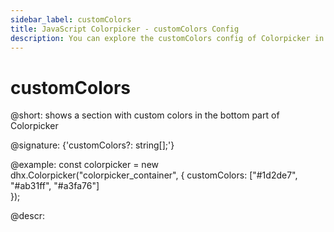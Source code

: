 ```yaml
---
sidebar_label: customColors
title: JavaScript Colorpicker - customColors Config 
description: You can explore the customColors config of Colorpicker in the documentation of the DHTMLX JavaScript UI library. Browse developer guides and API reference, try out code examples and live demos, and download a free 30-day evaluation version of DHTMLX Suite 7.
---
```


# customColors

@short: shows a section with custom colors in the bottom part of Colorpicker

@signature: {'customColors?: string[];'}

@example:
const colorpicker = new dhx.Colorpicker("colorpicker_container", {
	customColors: ["#1d2de7", "#ab31ff", "#a3fa76"]					
});

@descr:

[comment]: # (@related: colorpicker/how_to_start.md#initialize-colorpicker)
